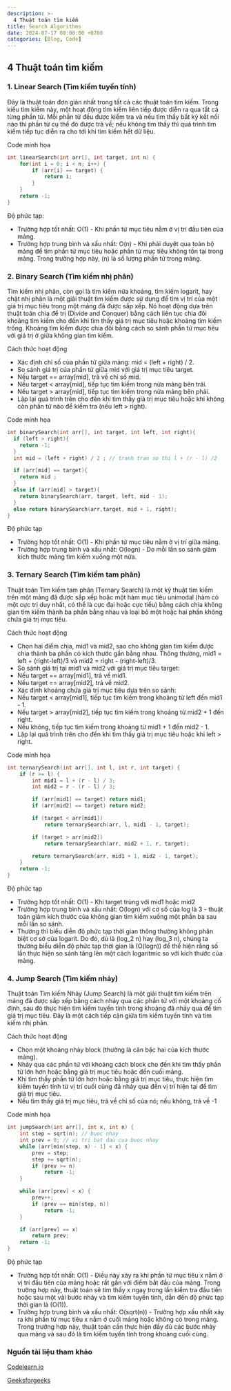 ```yaml
---
description: >-
  4 Thuật toán tìm kiếm
title: Search Algorithms
date: 2024-07-17 00:00:00 +0700
categories: [Blog, Code]
---
```


## 4 Thuật toán tìm kiếm

### 1. Linear Search (Tìm kiếm tuyến tính)

Đây là thuật toán đơn giản nhất trong tất cả các thuật toán tìm kiếm. Trong kiểu tìm kiếm này, một hoạt động tìm kiếm liên tiếp được diễn ra qua tất cả từng phần tử. Mỗi phần tử đều được kiểm tra và nếu tìm thấy bất kỳ kết nối nào thì phần tử cụ thể đó được trả về; nếu không tìm thấy thì quá trình tìm kiếm tiếp tục diễn ra cho tới khi tìm kiếm hết dữ liệu.

Code minh họa

```c++
int linearSearch(int arr[], int target, int n) {
    for(int i = 0; i < n; i++) {
        if (arr[i] == target) {
            return i;
        }
    }
    return -1;
}
```

Độ phức tạp:
+ Trường hợp tốt nhất: O(1) - Khi phần tử mục tiêu nằm ở vị trí đầu tiên của mảng.
+ Trường hợp trung bình và xấu nhất: O(n) - Khi phải duyệt qua toàn bộ mảng để tìm phần tử mục tiêu hoặc phần tử mục tiêu không tồn tại trong mảng. Trong trường hợp này, (n) là số lượng phần tử trong mảng.

### 2. Binary Search (Tìm kiếm nhị phân)

Tìm kiếm nhị phân, còn gọi là tìm kiếm nửa khoảng, tìm kiếm logarit, hay chặt nhị phân là một giải thuật tìm kiếm được sử dụng để tìm vị trí của một giá trị mục tiêu trong một mảng đã được sắp xếp. Nó hoạt động dựa trên thuật toán chia để trị (Divide and Conquer) bằng cách liên tục chia đôi khoảng tìm kiếm cho đến khi tìm thấy giá trị mục tiêu hoặc khoảng tìm kiếm trống. Khoảng tìm kiếm được chia đôi bằng cách so sánh phần tử mục tiêu với giá trị ở giữa không gian tìm kiếm.

Cách thức hoạt động
- Xác định chỉ số của phần tử giữa mảng: mid = (left + right) / 2.
- So sánh giá trị của phần tử giữa mid với giá trị mục tiêu target.
- Nếu target == array[mid], trả về chỉ số mid.
- Nếu target < array[mid], tiếp tục tìm kiếm trong nửa mảng bên trái.
- Nếu target > array[mid], tiếp tục tìm kiếm trong nửa mảng bên phải.
- Lặp lại quá trình trên cho đến khi tìm thấy giá trị mục tiêu hoặc khi không còn phần tử nào để kiểm tra (nếu left > right).

Code minh họa

```c++
int binarySearch(int arr[], int target, int left, int right){
  if (left > right){
    return -1;
  }
  int mid = (left + right) / 2 ; // tranh tran so thi l + (r - l) /2 

  if (arr[mid] == target){
    return mid ;
  }
  else if (arr[mid] > target){
    return binarySearch(arr, target, left, mid - 1);
  }
  else return binarySearch(arr,target, mid + 1, right);
}
```

Độ phức tạp
+ Trường hợp tốt nhất: O(1) - Khi phần tử mục tiêu nằm ở vị trí giữa mảng.
+ Trường hợp trung bình và xấu nhất: O(logn) - Do mỗi lần so sánh giảm kích thước mảng tìm kiếm xuống một nửa.

### 3. Ternary Search (Tìm kiếm tam phân)

Thuật toán Tìm kiếm tam phân (Ternary Search) là một kỹ thuật tìm kiếm trên một mảng đã được sắp xếp hoặc một hàm mục tiêu unimodal (hàm có một cực trị duy nhất, có thể là cực đại hoặc cực tiểu) bằng cách chia không gian tìm kiếm thành ba phần bằng nhau và loại bỏ một hoặc hai phần không chứa giá trị mục tiêu. 

Cách thức hoạt động
- Chọn hai điểm chia, mid1 và mid2, sao cho không gian tìm kiếm được chia thành ba phần có kích thước gần bằng nhau. Thông thường, mid1 = left + (right-left)/3 và mid2 = right - (right-left)/3.
- So sánh giá trị tại mid1 và mid2 với giá trị mục tiêu target:
- Nếu target == array[mid1], trả về mid1.
- Nếu target == array[mid2], trả về mid2.
- Xác định khoảng chứa giá trị mục tiêu dựa trên so sánh:
- Nếu target < array[mid1], tiếp tục tìm kiếm trong khoảng từ left đến mid1 - 1.
- Nếu target > array[mid2], tiếp tục tìm kiếm trong khoảng từ mid2 + 1 đến right.
- Nếu không, tiếp tục tìm kiếm trong khoảng từ mid1 + 1 đến mid2 - 1.
- Lặp lại quá trình trên cho đến khi tìm thấy giá trị mục tiêu hoặc khi left > right.

Code minh họa

```c++
int ternarySearch(int arr[], int l, int r, int target) {
    if (r >= l) {
        int mid1 = l + (r - l) / 3;
        int mid2 = r - (r - l) / 3;

        if (arr[mid1] == target) return mid1;
        if (arr[mid2] == target) return mid2;

        if (target < arr[mid1])
            return ternarySearch(arr, l, mid1 - 1, target);

        if (target > arr[mid2])
            return ternarySearch(arr, mid2 + 1, r, target);

        return ternarySearch(arr, mid1 + 1, mid2 - 1, target);
    }
    return -1;
}
```

Độ phức tạp
- Trường hợp tốt nhất: O(1) - Khi target trùng với mid1 hoặc mid2
- Trường hợp trung bình và xấu nhất: O(logn) với cơ số của log là 3 - thuật toán giảm kích thước của không gian tìm kiếm xuống một phần ba sau mỗi lần so sánh.
- Thường thì biểu diễn độ phức tạp thời gian thông thường không phân biệt cơ sở của logarit. Do đó, dù là (log_2 n) hay (log_3 n), chúng ta thường biểu diễn độ phức tạp thời gian là (O(logn)) để thể hiện rằng số lần thực hiện so sánh tăng lên một cách logaritmic so với kích thước của mảng.

### 4. Jump Search (Tìm kiếm nhảy)

Thuật toán Tìm kiếm Nhảy (Jump Search) là một giải thuật tìm kiếm trên mảng đã được sắp xếp bằng cách nhảy qua các phần tử với một khoảng cố định, sau đó thực hiện tìm kiếm tuyến tính trong khoảng đã nhảy qua để tìm giá trị mục tiêu. Đây là một cách tiếp cận giữa tìm kiếm tuyến tính và tìm kiếm nhị phân.

Cách thức hoạt động
- Chọn một khoảng nhảy block (thường là căn bậc hai của kích thước mảng).
- Nhảy qua các phần tử với khoảng cách block cho đến khi tìm thấy phần tử lớn hơn hoặc bằng giá trị mục tiêu hoặc đến cuối mảng.
- Khi tìm thấy phần tử lớn hơn hoặc bằng giá trị mục tiêu, thực hiện tìm kiếm tuyến tính từ vị trí cuối cùng đã nhảy qua đến vị trí hiện tại để tìm giá trị mục tiêu.
- Nếu tìm thấy giá trị mục tiêu, trả về chỉ số của nó; nếu không, trả về -1

Code minh họa
```c++
int jumpSearch(int arr[], int x, int n) {
    int step = sqrt(n); // buoc nhay
    int prev = 0; // vi tri bat dau cua buoc nhay
    while (arr[min(step, n) - 1] < x) {
        prev = step;
        step += sqrt(n);
        if (prev >= n)
            return -1;
    }

    while (arr[prev] < x) {
        prev++;
        if (prev == min(step, n))
            return -1;
    }

    if (arr[prev] == x)
        return prev;
    return -1;
}
```

Độ phức tạp
- Trường hợp tốt nhất: O(1) - Điều này xảy ra khi phần tử mục tiêu x nằm ở vị trí đầu tiên của mảng hoặc rất gần với điểm bắt đầu của mảng. Trong trường hợp này, thuật toán sẽ tìm thấy x ngay trong lần kiểm tra đầu tiên hoặc sau một vài bước nhảy và tìm kiếm tuyến tính, dẫn đến độ phức tạp thời gian là (O(1)).
- Trường hợp trung bình và xấu nhất: O(sqrt(n)) - Trường hợp xấu nhất xảy ra khi phần tử mục tiêu x nằm ở cuối mảng hoặc không có trong mảng. Trong trường hợp này, thuật toán cần thực hiện đầy đủ các bước nhảy qua mảng và sau đó là tìm kiếm tuyến tính trong khoảng cuối cùng.

### Nguồn tài liệu tham khảo
[Codelearn.io](https://codelearn.io/sharing/5-thuat-toan-tim-kiem-moi-ltv-nen-biet)

[Geeksforgeeks](https://www.geeksforgeeks.org/jump-search/)
